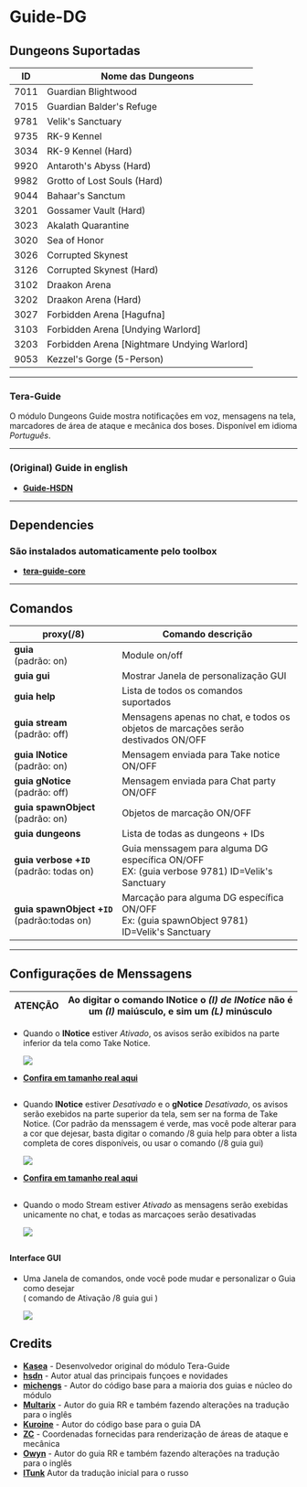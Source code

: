 Guide-DG
======

##  Dungeons Suportadas
ID | Nome das Dungeons 
--- | ---
7011 | Guardian Blightwood
7015 | Guardian Balder's Refuge
9781 | Velik's Sanctuary 
9735 | RK-9 Kennel 
3034 | RK-9 Kennel (Hard) 
9920 | Antaroth's Abyss (Hard) 
9982 | Grotto of Lost Souls (Hard) 
9044 | Bahaar's Sanctum 
3201 | Gossamer Vault (Hard) 
3023 | Akalath Quarantine 
3020 | Sea of Honor 
3026 | Corrupted Skynest 
3126 | Corrupted Skynest (Hard) 
3102 | Draakon Arena 
3202 | Draakon Arena (Hard) 
3027 | Forbidden Arena [Hagufna]
3103 | Forbidden Arena [Undying Warlord]
3203 | Forbidden Arena [Nightmare Undying Warlord]
9053 |	Kezzel's Gorge (5-Person)

----

### Tera-Guide
O módulo Dungeons Guide mostra notificações em voz, mensagens na tela, marcadores de área de ataque e mecânica dos boses. Disponível em idioma *Português*.

----

### (Original) Guide in english
- **[Guide-HSDN](https://github.com/hsdn/tera-guide)**

---
## Dependencies
###  São instalados automaticamente pelo toolbox

- **[tera-guide-core](https://github.com/hsdn/tera-guide-core)**

------

## Comandos 
proxy(/8) | Comando descrição 
--- | ---
**guia**<br>(padrão: on) | Module on/off
**guia&nbsp;gui** | Mostrar Janela de personalização GUI
**guia&nbsp;help** | Lista de todos os comandos suportados
**guia&nbsp;stream**<br>(padrão: off) | Mensagens apenas no chat, e todos os objetos de marcações serão destivados ON/OFF
**guia&nbsp;lNotice**<br>(padrão: on) | Mensagem enviada para Take notice ON/OFF 
**guia&nbsp;gNotice**<br>(padrão: off) | Mensagem enviada para Chat party ON/OFF
**guia&nbsp;spawnObject**<br>(padrão: on) | Objetos de marcação ON/OFF
**guia&nbsp;dungeons** | Lista de todas as dungeons + IDs
**guia&nbsp;verbose&nbsp;+`ID`**<br>(padrão: todas on) |Guia menssagem para alguma DG específica ON/OFF<br>EX: (guia verbose 9781) ID=Velik's Sanctuary
**guia&nbsp;spawnObject&nbsp;+`ID`**<br>(padrão:todas on) | Marcação para alguma DG específica ON/OFF<br>Ex: (guia spawnObject 9781) ID=Velik's Sanctuary 


---

## Configurações de Menssagens
 
 ATENÇÃO | Ao digitar o comando **lNotice** o *(I) de INotice* não  é um *(I)* maiúsculo, e sim um *(L)* minúsculo
---- | ----


* Quando o **lNotice** estiver *Ativado*, os avisos serão exibidos na parte inferior da tela como Take Notice.

  ![](https://i.imgur.com/qAVCiuv.jpg)
- **[Confira em tamanho real aqui](https://camo.githubusercontent.com/c8cc521b78404cf796eb6b87d0f8b10fbda2e9a2/68747470733a2f2f692e696d6775722e636f6d2f465a5046397a742e706e67)**

##

* Quando **lNotice** estiver *Desativado* e o **gNotice** *Desativado*, os avisos serão exebidos na parte superior da tela, sem ser na forma de Take Notice. (Cor padrão da menssagem é verde, mas você pode alterar para a cor que dejesar, basta digitar o comando /8 guia help para obter a lista completa de cores disponíveis, ou usar o comando (/8 guia gui)  
  
  ![](https://i.imgur.com/R2PuTGK.jpg)
- **[Confira em tamanho real aqui](https://camo.githubusercontent.com/76e36f0630a62a456a43324790b16fce124d4a13/68747470733a2f2f692e696d6775722e636f6d2f6d3656515738552e706e67)** 

##
* Quando o modo Stream estiver *Ativado* as mensagens serão exebidas unicamente no chat, e todas as marcaçoes serão desativadas

  ![](https://i.imgur.com/kbRd3Xd.png)

##   
   #### Interface GUI
* Uma Janela de comandos, onde você pode mudar e personalizar o Guia como desejar<br>( comando de Ativação /8 guia gui )
 
  ![](https://i.imgur.com/YIRLVmM.png) 

###  

## Credits
- **[Kasea](https://github.com/Kaseaa)** - Desenvolvedor original do módulo Tera-Guide
- **[hsdn](https://github.com/hsdn)** - Autor atual das principais funçoes e novidades
- **[michengs](https://github.com/michengs)** - Autor do código base para a maioria dos guias e núcleo do módulo
- **[Multarix](https://github.com/Multarix)** - Autor do guia RR e também fazendo alterações na tradução para o inglês
- **[Kuroine](https://github.com/Kuroine)** - Autor do código base para o guia DA
- **[ZC](https://github.com/tera-mod)** - Coordenadas fornecidas para renderização de áreas de ataque e mecânica
- **[Owyn](https://github.com/Owyn)** - Autor do guia RR e também fazendo alterações na tradução para o inglês
- **[ITunk](https://github.com/GrafNikola)** Autor da tradução inicial para o russo
